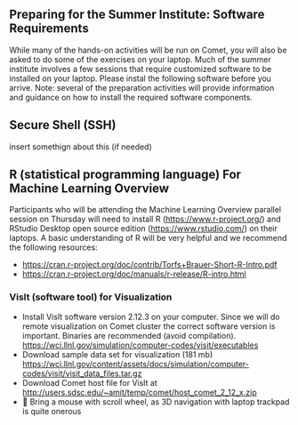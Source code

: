 ## Preparing for the Summer Institute: Software Requirements

While many of the hands-on activities will be run on Comet, you will also be asked to do some of the exercises on your laptop. Much of the summer institute involves a few sessions that require customized software to be installed on your laptop. Please instal the following software before you arrive. Note: several of the preparation activities will provide information and guidance on how to install the required software components.

##  Secure Shell (SSH)

insert somethign about this (if needed)

## R (statistical programming language) For Machine Learning Overview

Participants who will be attending the Machine Learning Overview parallel session on Thursday will need to install R (https://www.r-project.org/) and RStudio Desktop open source edition (https://www.rstudio.com/) on their laptops. A basic understanding of R will be very helpful and we recommend the following resources:

* https://cran.r-project.org/doc/contrib/Torfs+Brauer-Short-R-Intro.pdf
* https://cran.r-project.org/doc/manuals/r-release/R-intro.html


### VisIt (software tool) for Visualization

* Install VisIt software version 2.12.3 on your computer. Since we will do remote visualization on Comet cluster the correct software version is important. Binaries are recommended (avoid compilation). <https://wci.llnl.gov/simulation/computer-codes/visit/executables>
* Download sample data set for visualization (181 mb) https://wci.llnl.gov/content/assets/docs/simulation/computer-codes/visit/visit_data_files.tar.gz
* Download Comet host file for VisIt at http://users.sdsc.edu/~amit/temp/comet/host_comet_2_12_x.zip
* &#x1F534; Bring a mouse with scroll wheel, as 3D navigation with laptop trackpad is quite onerous
